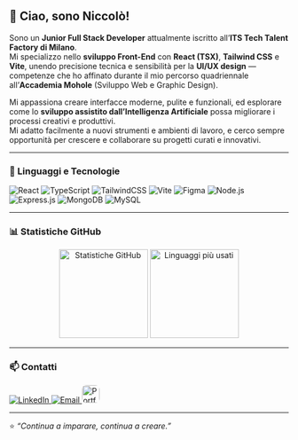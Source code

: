 ## 👋 Ciao, sono Niccolò!

Sono un **Junior Full Stack Developer** attualmente iscritto all’**ITS Tech Talent Factory di Milano**.  
Mi specializzo nello **sviluppo Front-End** con **React (TSX)**, **Tailwind CSS** e **Vite**, unendo precisione tecnica e sensibilità per la **UI/UX design** — competenze che ho affinato durante il mio percorso quadriennale all’**Accademia Mohole** (Sviluppo Web e Graphic Design).  

Mi appassiona creare interfacce moderne, pulite e funzionali, ed esplorare come lo **sviluppo assistito dall’Intelligenza Artificiale** possa migliorare i processi creativi e produttivi.  
Mi adatto facilmente a nuovi strumenti e ambienti di lavoro, e cerco sempre opportunità per crescere e collaborare su progetti curati e innovativi.

---

### 🧠 Linguaggi e Tecnologie

<p align="left">
  <!-- Front-end -->
  <img src="https://img.shields.io/badge/React-61DAFB?style=for-the-badge&logo=react&logoColor=black" alt="React" />
  <img src="https://img.shields.io/badge/TypeScript-3178C6?style=for-the-badge&logo=typescript&logoColor=white" alt="TypeScript" />
  <img src="https://img.shields.io/badge/TailwindCSS-38B2AC?style=for-the-badge&logo=tailwind-css&logoColor=white" alt="TailwindCSS" />
  <img src="https://img.shields.io/badge/Vite-646CFF?style=for-the-badge&logo=vite&logoColor=white" alt="Vite" />
  
  <!-- Design -->
  <img src="https://img.shields.io/badge/Figma-F24E1E?style=for-the-badge&logo=figma&logoColor=white" alt="Figma" />
  
  <!-- Backend -->
  <img src="https://img.shields.io/badge/Node.js-339933?style=for-the-badge&logo=node.js&logoColor=white" alt="Node.js" />
  <img src="https://img.shields.io/badge/Express.js-000000?style=for-the-badge&logo=express&logoColor=white" alt="Express.js" />
  <img src="https://img.shields.io/badge/MongoDB-47A248?style=for-the-badge&logo=mongodb&logoColor=white" alt="MongoDB" />
  <img src="https://img.shields.io/badge/MySQL-4479A1?style=for-the-badge&logo=mysql&logoColor=white" alt="MySQL" />
</p>

---

### 📊 Statistiche GitHub

<p align="center">
  <img src="https://github-readme-stats.vercel.app/api?username=Niccolo-Maffioli&show_icons=true&theme=tokyonight" alt="Statistiche GitHub" height="160" />
  <img src="https://github-readme-stats.vercel.app/api/top-langs/?username=Niccolo-Maffioli&layout=compact&theme=tokyonight" alt="Linguaggi più usati" height="160" />
</p>

---

### 📫 Contatti

<p align="left">
  <a href="https://www.linkedin.com/in/niccolomaffioli" target="_blank">
    <img src="https://img.shields.io/badge/LinkedIn-0077B5?style=for-the-badge&logo=linkedin&logoColor=white" alt="LinkedIn" />
  </a>
  <a href="mailto:nico.maffioli@gmail.com">
    <img src="https://img.shields.io/badge/Email-D14836?style=for-the-badge&logo=gmail&logoColor=white" alt="Email" />
  </a>
  <a href="https://niccolo.dev" target="_blank">
    <img src="https://niccolo.dev/favicon.ico" alt="Portfolio" width="32" style="border-radius: 8px;" />
  </a>
</p>

---

⭐️ *“Continua a imparare, continua a creare.”*
